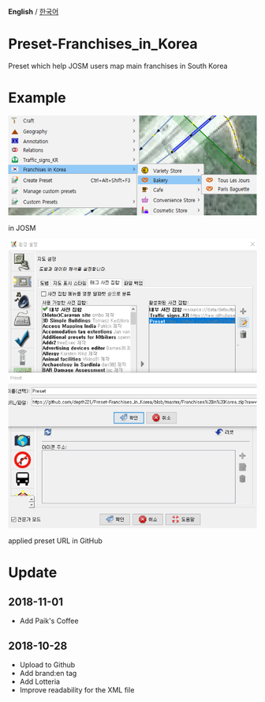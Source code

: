 ﻿**English** / [한국어](README_ko.md)

# Preset-Franchises_in_Korea
Preset which help JOSM users map main franchises in South Korea

# Example
![in JOSM](image/En.png)

in JOSM

![applied preset URL in GitHub](image/applyURL.png)

applied preset URL in GitHub

# Update
## 2018-11-01
* Add Paik's Coffee

## 2018-10-28
* Upload to Github
* Add brand:en tag
* Add Lotteria
* Improve readability for the XML file
